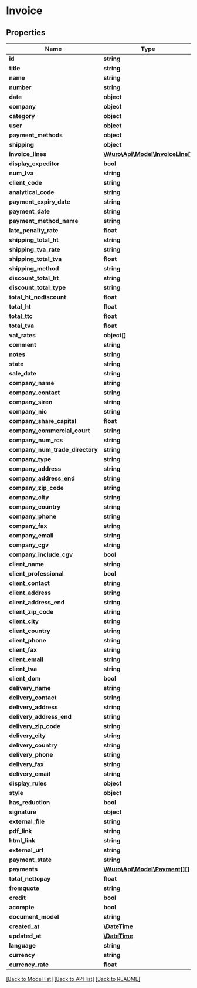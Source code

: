 # Invoice

## Properties
Name | Type | Description | Notes
------------ | ------------- | ------------- | -------------
**id** | **string** |  | [optional] 
**title** | **string** |  | 
**name** | **string** |  | [optional] 
**number** | **string** |  | [optional] 
**date** | **object** |  | [optional] 
**company** | **object** |  | [optional] 
**category** | **object** |  | [optional] 
**user** | **object** |  | [optional] 
**payment_methods** | **object** |  | [optional] 
**shipping** | **object** |  | [optional] 
**invoice_lines** | [**\Wuro\Api\Model\InvoiceLine[]**](InvoiceLine.md) |  | 
**display_expeditor** | **bool** |  | [optional] 
**num_tva** | **string** |  | [optional] 
**client_code** | **string** |  | [optional] 
**analytical_code** | **string** |  | [optional] 
**payment_expiry_date** | **string** |  | [optional] 
**payment_date** | **string** |  | [optional] 
**payment_method_name** | **string** |  | [optional] 
**late_penalty_rate** | **float** |  | [optional] 
**shipping_total_ht** | **string** |  | [optional] 
**shipping_tva_rate** | **string** |  | [optional] 
**shipping_total_tva** | **float** |  | [optional] 
**shipping_method** | **string** |  | [optional] 
**discount_total_ht** | **string** |  | [optional] 
**discount_total_type** | **string** |  | [optional] 
**total_ht_nodiscount** | **float** |  | [optional] 
**total_ht** | **float** |  | [optional] 
**total_ttc** | **float** |  | [optional] 
**total_tva** | **float** |  | [optional] 
**vat_rates** | **object[]** |  | [optional] 
**comment** | **string** |  | [optional] 
**notes** | **string** |  | [optional] 
**state** | **string** |  | [optional] 
**sale_date** | **string** |  | [optional] 
**company_name** | **string** |  | [optional] 
**company_contact** | **string** |  | [optional] 
**company_siren** | **string** |  | [optional] 
**company_nic** | **string** |  | [optional] 
**company_share_capital** | **float** |  | [optional] 
**company_commercial_court** | **string** |  | [optional] 
**company_num_rcs** | **string** |  | [optional] 
**company_num_trade_directory** | **string** |  | [optional] 
**company_type** | **string** |  | [optional] 
**company_address** | **string** |  | [optional] 
**company_address_end** | **string** |  | [optional] 
**company_zip_code** | **string** |  | [optional] 
**company_city** | **string** |  | [optional] 
**company_country** | **string** |  | [optional] 
**company_phone** | **string** |  | [optional] 
**company_fax** | **string** |  | [optional] 
**company_email** | **string** |  | [optional] 
**company_cgv** | **string** |  | [optional] 
**company_include_cgv** | **bool** |  | [optional] 
**client_name** | **string** |  | 
**client_professional** | **bool** |  | [optional] 
**client_contact** | **string** |  | [optional] 
**client_address** | **string** |  | [optional] 
**client_address_end** | **string** |  | [optional] 
**client_zip_code** | **string** |  | [optional] 
**client_city** | **string** |  | [optional] 
**client_country** | **string** |  | [optional] 
**client_phone** | **string** |  | [optional] 
**client_fax** | **string** |  | [optional] 
**client_email** | **string** |  | [optional] 
**client_tva** | **string** |  | [optional] 
**client_dom** | **bool** |  | [optional] 
**delivery_name** | **string** |  | [optional] 
**delivery_contact** | **string** |  | [optional] 
**delivery_address** | **string** |  | [optional] 
**delivery_address_end** | **string** |  | [optional] 
**delivery_zip_code** | **string** |  | [optional] 
**delivery_city** | **string** |  | [optional] 
**delivery_country** | **string** |  | [optional] 
**delivery_phone** | **string** |  | [optional] 
**delivery_fax** | **string** |  | [optional] 
**delivery_email** | **string** |  | [optional] 
**display_rules** | **object** |  | [optional] 
**style** | **object** |  | [optional] 
**has_reduction** | **bool** |  | [optional] 
**signature** | **object** |  | [optional] 
**external_file** | **string** |  | [optional] 
**pdf_link** | **string** |  | [optional] 
**html_link** | **string** |  | [optional] 
**external_url** | **string** |  | [optional] 
**payment_state** | **string** |  | [optional] 
**payments** | [**\Wuro\Api\Model\Payment[][]**](array.md) |  | [optional] 
**total_nettopay** | **float** |  | [optional] 
**fromquote** | **string** |  | [optional] 
**credit** | **bool** |  | [optional] 
**acompte** | **bool** |  | [optional] 
**document_model** | **string** |  | [optional] 
**created_at** | [**\DateTime**](\DateTime.md) |  | [optional] 
**updated_at** | [**\DateTime**](\DateTime.md) |  | [optional] 
**language** | **string** |  | [optional] 
**currency** | **string** |  | [optional] 
**currency_rate** | **float** |  | [optional] 

[[Back to Model list]](../../README.md#documentation-for-models) [[Back to API list]](../../README.md#documentation-for-api-endpoints) [[Back to README]](../../README.md)

